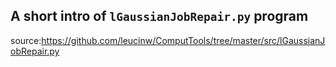 ## A short intro of `lGaussianJobRepair.py` program
source:https://github.com/leucinw/ComputTools/tree/master/src/lGaussianJobRepair.py
